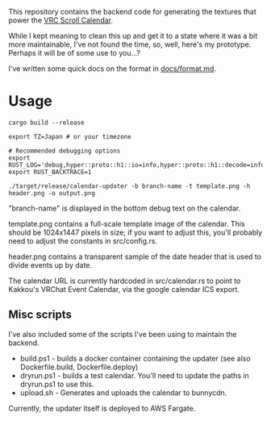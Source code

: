 This repository contains the backend code for generating the textures that power
the [VRC Scroll
Calendar](https://github.com/bdunderscore/vrchat-scroll-calendar).

While I kept meaning to clean this up and get it to a state where it was a bit more maintainable, I've not found the time, so, well, here's my prototype. Perhaps it will be of some use to you...?

I've written some quick docs on the format in [docs/format.md](docs/format.md).

# Usage

```
cargo build --release

export TZ=Japan # or your timezone

# Recommended debugging options
export RUST_LOG='debug,hyper::proto::h1::io=info,hyper::proto::h1::decode=info,calendar_updater=trace'
export RUST_BACKTRACE=1

./target/release/calendar-updater -b branch-name -t template.png -h header.png -o output.png
```

"branch-name" is displayed in the bottom debug text on the calendar.

template.png contains a full-scale template image of the calendar. This should be 1024x1447 pixels in size; if you want to adjust this, you'll probably need to adjust the constants in src/config.rs.

header.png contains a transparent sample of the date header that is used to divide events up by date.

The calendar URL is currently hardcoded in src/calendar.rs to point to Kakkou's VRChat Event Calendar, via the google calendar ICS export.

## Misc scripts

I've also included some of the scripts I've been using to maintain the backend.

* build.ps1 - builds a docker container containing the updater (see also Dockerfile.build, Dockerfile.deploy)
* dryrun.ps1 - builds a test calendar. You'll need to update the paths in dryrun.ps1 to use this.
* upload.sh - Generates and uploads the calendar to bunnycdn.

Currently, the updater itself is deployed to AWS Fargate.